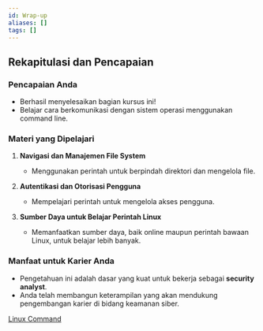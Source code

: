 ```yaml
---
id: Wrap-up
aliases: []
tags: []
---
```


## **Rekapitulasi dan Pencapaian**

### **Pencapaian Anda**
- Berhasil menyelesaikan bagian kursus ini!
- Belajar cara berkomunikasi dengan sistem operasi menggunakan command line.

### **Materi yang Dipelajari**
1. **Navigasi dan Manajemen File System**
   - Menggunakan perintah untuk berpindah direktori dan mengelola file.

2. **Autentikasi dan Otorisasi Pengguna**
   - Mempelajari perintah untuk mengelola akses pengguna.

3. **Sumber Daya untuk Belajar Perintah Linux**
   - Memanfaatkan sumber daya, baik online maupun perintah bawaan Linux, untuk belajar lebih banyak.

### **Manfaat untuk Karier Anda**
- Pengetahuan ini adalah dasar yang kuat untuk bekerja sebagai **security analyst**.
- Anda telah membangun keterampilan yang akan mendukung pengembangan karier di bidang keamanan siber.

[Linux Command](https://docs.google.com/document/d/1flGzGBZBo8vtX6Wiphf0K78yeL9OhQ-o9ShCX8K58CA/template/preview)
